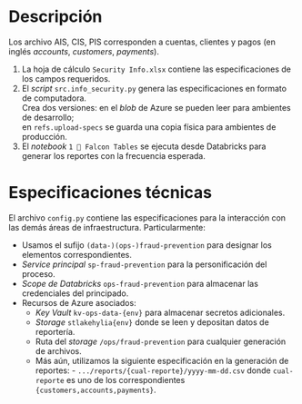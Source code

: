 # Descripción

Los archivo AIS, CIS, PIS corresponden a cuentas, clientes y pagos (en inglés 
_accounts_, _customers_, _payments_).  

1. La hoja de cálculo `Security Info.xlsx` contiene las especificaciones de los campos
requeridos.  
2. El _script_ `src.info_security.py` genera las especificaciones en formato de computadora.  
    Crea dos versiones: en el _blob_ de Azure se pueden leer para ambientes de desarrollo;   
    en `refs.upload-specs` se guarda una copia física para ambientes de producción.  
3. El _notebook_ `1 🦝 Falcon Tables` se ejecuta desde Databricks para generar 
    los reportes con la frecuencia esperada.  


# Especificaciones técnicas

El archivo `config.py` contiene las especificaciones para la interacción con las 
demás áreas de infraestructura.  Particularmente:  

* Usamos el sufijo `(data-)(ops-)fraud-prevention` para designar los elementos correspondientes.  
* _Service principal_ `sp-fraud-prevention` para la personificación del proceso. 
* _Scope de Databricks_ `ops-fraud-prevention` para almacenar las credenciales del
    principado.
* Recursos de Azure asociados:
  * _Key Vault_ `kv-ops-data-{env}` para almacenar secretos adicionales.  
  * _Storage_ `stlakehylia{env}` donde se leen y depositan datos de reportería.  
  * Ruta del _storage_ `/ops/fraud-prevention` para cualquier generación de archivos.  
  * Más aún, utilizamos la siguiente especificación en la generación de reportes: 
        - `.../reports/{cual-reporte}/yyyy-mm-dd.csv` donde `cual-reporte` es uno de 
            los correspondientes `{customers,accounts,payments}`. 
